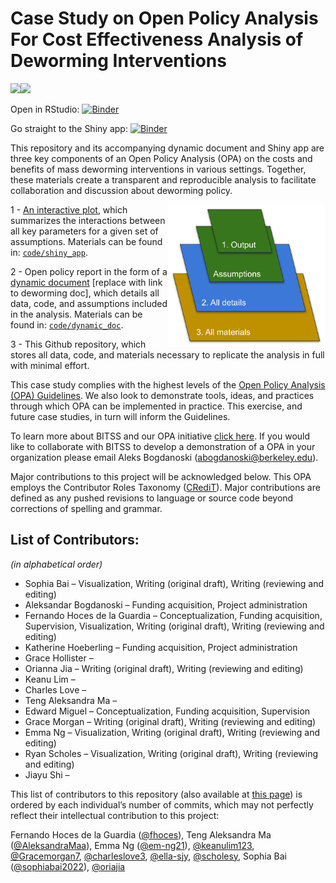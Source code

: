 
# Case Study on Open Policy Analysis For Cost Effectiveness Analysis of Deworming Interventions

<img width="200" src="./code/BITSS_logo_horizontal.png"><img width="200" src="./code/CEGA_logo.png">
<br>

Open in RStudio:
[![Binder](http://mybinder.org/badge_logo.svg)](https://mybinder.org/v2/gh/BITSS-OPA/opa-deworming/master?urlpath=rstudio)

Go straight to the Shiny app:
[![Binder](http://mybinder.org/badge_logo.svg)](https://fhoces.shinyapps.io/shiny_app_test/)

This repository and its accompanying dynamic document and Shiny app are
three key components of an Open Policy Analysis (OPA) on the costs and
benefits of mass deworming interventions in various settings. Together,
these materials create a transparent and reproducible analysis to
facilitate collaboration and discussion about deworming policy.

<img align="right" width="50%" src="./code/images/OPA_layers2.svg">

1 - [An interactive plot](https://fhoces.shinyapps.io/shiny_app_test/),
which summarizes the interactions between all key parameters for a given
set of assumptions. Materials can be found in:
[`code/shiny_app`](https://github.com/BITSS-OPA/opa-deworming/tree/master/code/shiny_app).

2 - Open policy report in the form of a [dynamic
document](https://bitss-opa.github.io/opa-deworming/) \[replace with
link to deworming doc\], which details all data, code, and assumptions
included in the analysis. Materials can be found in:
[`code/dynamic_doc`](https://github.com/BITSS-OPA/opa-deworming/tree/master/code/05_final_opa.Rmd).

3 - This Github repository, which stores all data, code, and materials
necessary to replicate the analysis in full with minimal effort.

This case study complies with the highest levels of the [Open Policy
Analysis (OPA)
Guidelines](https://www.bitss.org/opa/community-standards/). We also
look to demonstrate tools, ideas, and practices through which OPA can be
implemented in practice. This exercise, and future case studies, in turn
will inform the Guidelines.

To learn more about BITSS and our OPA initiative [click
here](https://www.bitss.org/opa/). If you would like to collaborate with
BITSS to develop a demonstration of a OPA in your organization please
email Aleks Bogdanoski (<abogdanoski@berkeley.edu>).

Major contributions to this project will be acknowledged below. This OPA
employs the Contributor Roles Taxonomy
([CRediT](https://casrai.org/credit/)). Major contributions are defined
as any pushed revisions to language or source code beyond corrections of
spelling and grammar.

## List of Contributors:

*(in alphabetical order)*

  - Sophia Bai – Visualization, Writing (original draft), Writing
    (reviewing and editing)
  - Aleksandar Bogdanoski – Funding acquisition, Project administration
  - Fernando Hoces de la Guardia – Conceptualization, Funding
    acquisition, Supervision, Visualization, Writing (original draft),
    Writing (reviewing and editing)
  - Katherine Hoeberling – Funding acquisition, Project administration
  - Grace Hollister –
  - Orianna Jia – Writing (original draft), Writing (reviewing and
    editing)
  - Keanu Lim –
  - Charles Love –
  - Teng Aleksandra Ma –
  - Edward Miguel – Conceptualization, Funding acquisition, Supervision
  - Grace Morgan – Writing (original draft), Writing (reviewing and
    editing)
  - Emma Ng – Visualization, Writing (original draft), Writing
    (reviewing and editing)
  - Ryan Scholes – Visualization, Writing (original draft), Writing
    (reviewing and editing)
  - Jiayu Shi –

This list of contributors to this repository (also available at [this
page](https://github.com/BITSS-OPA/opa-deworming/graphs/contributors))
is ordered by each individual’s number of commits, which may not
perfectly reflect their intellectual contribution to this project:

Fernando Hoces de la Guardia ([@fhoces](https://github.com/fhoces)),
Teng Aleksandra Ma ([@AleksandraMaa](https://github.com/AleksandraMaa)),
Emma Ng ([@em-ng21](https://github.com/em-ng21)),
[@keanulim123](https://github.com/keanulim123),
[@Gracemorgan7](https://github.com/Gracemorgan7),
[@charleslove3](https://github.com/charleslove3),
[@ella-sjy](https://github.com/ella-sjy),
[@scholesy](https://github.com/scholesy), Sophia Bai
([@sophiabai2022](https://github.com/sophiabai2022)),
[@oriajia](https://github.com/oriajia)
